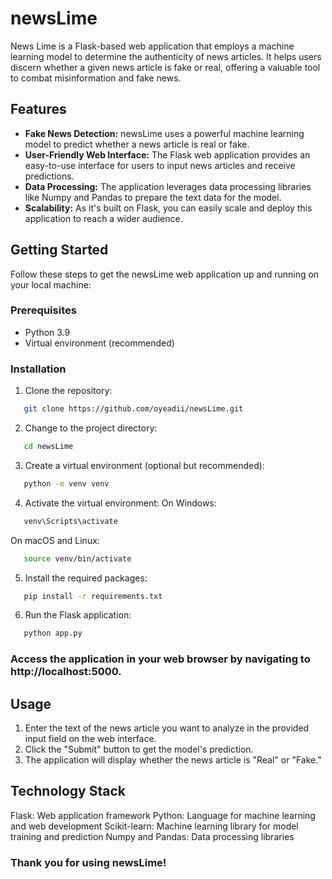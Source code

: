 # newsLime

News Lime is a Flask-based web application that employs a machine learning model to determine the authenticity of news articles. It helps users discern whether a given news article is fake or real, offering a valuable tool to combat misinformation and fake news.

## Features

- **Fake News Detection:** newsLime uses a powerful machine learning model to predict whether a news article is real or fake.
- **User-Friendly Web Interface:** The Flask web application provides an easy-to-use interface for users to input news articles and receive predictions.
- **Data Processing:** The application leverages data processing libraries like Numpy and Pandas to prepare the text data for the model.
- **Scalability:** As it's built on Flask, you can easily scale and deploy this application to reach a wider audience.

## Getting Started

Follow these steps to get the newsLime web application up and running on your local machine:

### Prerequisites

- Python 3.9
- Virtual environment (recommended)

### Installation

1. Clone the repository:
```bash
   git clone https://github.com/oyeadii/newsLime.git
```
2. Change to the project directory:
```bash
   cd newsLime
```
3. Create a virtual environment (optional but recommended):
```bash
   python -m venv venv
```
4. Activate the virtual environment:
On Windows:
```bash
   venv\Scripts\activate
```
On macOS and Linux:
```bash
   source venv/bin/activate
```
5. Install the required packages:
```bash
   pip install -r requirements.txt
```
6. Run the Flask application:
```bash
   python app.py
```
### Access the application in your web browser by navigating to http://localhost:5000.

## Usage
1. Enter the text of the news article you want to analyze in the provided input field on the web interface.
2. Click the "Submit" button to get the model's prediction.
3. The application will display whether the news article is "Real" or "Fake."
   
## Technology Stack
Flask: Web application framework
Python: Language for machine learning and web development
Scikit-learn: Machine learning library for model training and prediction
Numpy and Pandas: Data processing libraries

### Thank you for using newsLime!
